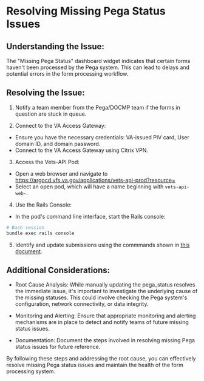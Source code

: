 <h1> Resolving Missing Pega Status Issues </h1>

<h2>Understanding the Issue: </h2>

The "Missing Pega Status" dashboard widget indicates that certain forms haven't been processed by the Pega system. This can lead to delays and potential errors in the form processing workflow.

<h2>Resolving the Issue: </h2>

1. Notify a team member from the Pega/DOCMP team if the forms in question are stuck in queue.

2. Connect to the VA Access Gateway:

* Ensure you have the necessary credentials: VA-issued PIV card, User domain ID, and domain password.
* Connect to the VA Access Gateway using Citrix VPN.

3. Access the Vets-API Pod:

* Open a web browser and navigate to  https://argocd.vfs.va.gov/applications/vets-api-prod?resource=
* Select an open pod, which will have a name beginning with `vets-api-web-`.

4. Use the Rails Console:

* In the pod's command line interface, start the Rails console:

```Bash
# Bash session
bundle exec rails console
```

5. Identify and update submissions using the commmands shown in [this document](https://github.com/department-of-veterans-affairs/va.gov-team/blob/master/products/health-care/champva/team/on-call-procedures.md).

<h2> Additional Considerations: </h2>

* Root Cause Analysis: While manually updating the pega_status resolves the immediate issue, it's important to investigate the underlying cause of the missing statuses. This could involve checking the Pega system's configuration, network connectivity, or data integrity.

* Monitoring and Alerting: Ensure that appropriate monitoring and alerting mechanisms are in place to detect and notify teams of future missing status issues.

* Documentation: Document the steps involved in resolving missing Pega status issues for future reference.

By following these steps and addressing the root cause, you can effectively resolve missing Pega status issues and maintain the health of the form processing system.






